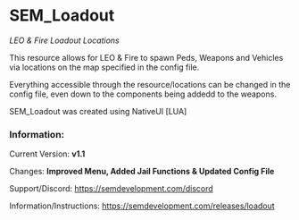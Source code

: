 # SEM_Loadout
*LEO &amp; Fire Loadout Locations*

This resource allows for LEO & Fire to spawn Peds, Weapons and Vehicles via locations on the map specified in the config file.

Everything accessible through the resource/locations can be changed in the config file, even down to the components being addedd to the weapons.

SEM_Loadout was created using NativeUI [LUA]


### Information:
Current Version: **v1.1**

Changes: **Improved Menu, Added Jail Functions & Updated Config File**

Support/Discord: https://semdevelopment.com/discord

Information/Instructions: https://semdevelopment.com/releases/loadout
